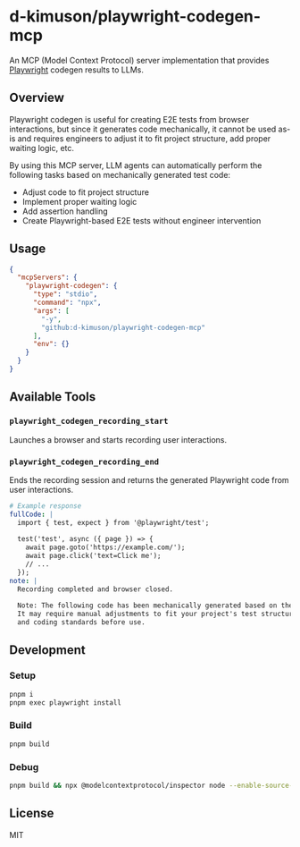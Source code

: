 # d-kimuson/playwright-codegen-mcp

An MCP (Model Context Protocol) server implementation that provides [Playwright](https://github.com/microsoft/playwright) codegen results to LLMs.

## Overview

Playwright codegen is useful for creating E2E tests from browser interactions, but since it generates code mechanically, it cannot be used as-is and requires engineers to adjust it to fit project structure, add proper waiting logic, etc.

By using this MCP server, LLM agents can automatically perform the following tasks based on mechanically generated test code:

- Adjust code to fit project structure
- Implement proper waiting logic
- Add assertion handling
- Create Playwright-based E2E tests without engineer intervention

## Usage

```json
{
  "mcpServers": {
    "playwright-codegen": {
      "type": "stdio",
      "command": "npx",
      "args": [
        "-y",
        "github:d-kimuson/playwright-codegen-mcp"
      ],
      "env": {}
    }
  }
}
```

## Available Tools

### `playwright_codegen_recording_start`

Launches a browser and starts recording user interactions.

### `playwright_codegen_recording_end`

Ends the recording session and returns the generated Playwright code from user interactions.

```yaml
# Example response
fullCode: |
  import { test, expect } from '@playwright/test';
  
  test('test', async ({ page }) => {
    await page.goto('https://example.com/');
    await page.click('text=Click me');
    // ...
  });
note: |
  Recording completed and browser closed.
  
  Note: The following code has been mechanically generated based on the user's interactions.
  It may require manual adjustments to fit your project's test structure, naming conventions,
  and coding standards before use.
```

## Development

### Setup

```bash
pnpm i
pnpm exec playwright install
```

### Build

```bash
pnpm build
```

### Debug

```bash
pnpm build && npx @modelcontextprotocol/inspector node --enable-source-maps ./dist/index.js
```

## License

MIT
